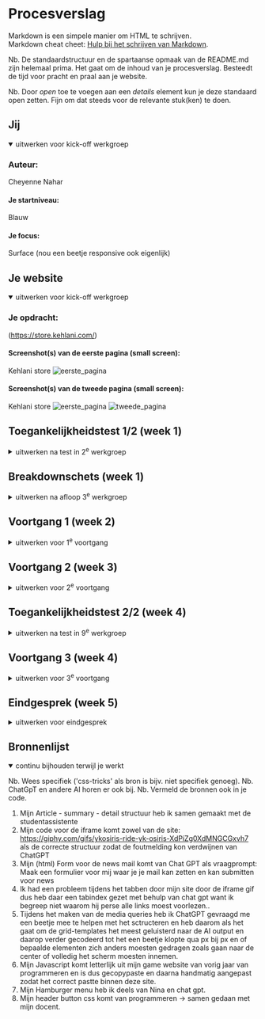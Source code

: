 # Procesverslag
Markdown is een simpele manier om HTML te schrijven.  
Markdown cheat cheet: [Hulp bij het schrijven van Markdown](https://github.com/adam-p/markdown-here/wiki/Markdown-Cheatsheet).

Nb. De standaardstructuur en de spartaanse opmaak van de README.md zijn helemaal prima. Het gaat om de inhoud van je procesverslag. Besteedt de tijd voor pracht en praal aan je website.

Nb. Door *open* toe te voegen aan een *details* element kun je deze standaard open zetten. Fijn om dat steeds voor de relevante stuk(ken) te doen.





## Jij

<details open>
  <summary>uitwerken voor kick-off werkgroep</summary>

  ### Auteur:
 Cheyenne Nahar

  #### Je startniveau:
 Blauw

  #### Je focus:
 Surface (nou een beetje responsive ook eigenlijk)
 
</details>





## Je website

<details open>
  <summary>uitwerken voor kick-off werkgroep</summary>

  ### Je opdracht:
  (https://store.kehlani.com/)

  #### Screenshot(s) van de eerste pagina (small screen): 
  Kehlani store 
  <img src="kehlani_store.png" width="375px" alt="eerste_pagina">

  #### Screenshot(s) van de tweede pagina (small screen):
   Kehlani store 
  <img src="tweedekehlani.png" width="375px" alt="eerste_pagina">
    <img src="tweedekehlani_2.png" width="375px" alt="tweede_pagina">
 
</details>



## Toegankelijkheidstest 1/2 (week 1)

<details>
  <summary>uitwerken na test in 2<sup>e</sup> werkgroep</summary>

  ### Bevindingen
  Lijst met je bevindingen die in de test naar voren kwamen:

  Het was niet heel duidelijk waar bepaalde headers lagen, ik gokte natuurlijk wel gewoon dat KEHLANI de H1 was/is maar doordat het best klein is kan ik begrijpen dat dit makkelijk gemist kan worden.
  De site is overal eigenlijk niet slecht want je kan makkelijk door de tabs heengaan.
  Er zijn duidelijke buttons en duidelijke hints die aangeven wat wel een geen linkjes zijn.

  <img src="readme-images/wcag1.jpg" width="375px" alt="WCAG TEST">
  <img src="readme-images/wcag2.jpg" width="375px" alt="WCAG TEST"> 
  <img src="readme-images/wcag3.jpg" width="375px" alt="WCAG TEST">
  <img src="readme-images/wcag4.jpg" width="375px" alt="WCAG TEST">
  <img src="readme-images/wcag5.jpg" width="375px" alt="WCAG TEST">

</details>



## Breakdownschets (week 1)

<details>
  <summary>uitwerken na afloop 3<sup>e</sup> werkgroep</summary>

  ### de hele pagina: 
  <img src="readme-images/breakdown_pagina1.png" width="375px" alt="breakdown van de hele pagina1">

  ### pagina 2: 
  <img src="readme-images/breakdown_pagina2.png" width="375px" alt="breakdown van de hele pagina2">

  ### voortgang schets: 
  <img src="readme-images/week1_voortgang.jpg" width="375px" alt="breakdown van nog een dynamisch deel">

</details>





## Voortgang 1 (week 2)

<details>
  <summary>uitwerken voor 1<sup>e</sup> voortgang</summary>

  ### Stand van zaken
  hier dit ging goed & dit was lastig (neem ook screenshots op van delen van je website en code)


  ### Agenda voor meeting
  samen met je groepje opstellen

  | student 1      | student 2          | student 3    | student 4        |
  | Cheyenne       | Mats               | Levon        | ---              |
  | dit bespreken  | en dit             | en ik dit    | en dan ik dat    |
  | en dat ook nog | dit als er tijd is | nog een punt | dit wil ik zeker |
  | ...            | ...                | ...          | ...              |
- Allemaal niet perse specifieke vragen

  ### Verslag van meeting
  hier na afloop snel de uitkomsten van de meeting vastleggen

  - Ik heb een betere uitwerking uitleg gekregen over hoe ik mijn html kan opbouwen omdat ik eerst teveel headers gebruikte (h1 tm 6 in plaats van de handigere manier waardoor ik nu h1 tm 3 gebruik.)
  - Ik kreeg een uitleg waarom de sections beter werken voor mijn opbouw.
  - Het was eigenlijk meer een structuur uurtje want elke student in mijn groepje kreeg eigenlijk het advies om goed te denken hoe je het beste kan werken in sections vooral voor de screenreader. 
  - Ik had wel vragen over hoe ik het beste kon werken met specifiek dingen aanroepen sinds we niet mochten/mogen werken met classes -> ik kreeg het advies om vooral te werken met nth's.
  - In de img bijlage vind je ook een screenshot met het advies hoe ik voor mijn site het beste kan sctructuren.

</details>





## Voortgang 2 (week 3)

<details>
  <summary>uitwerken voor 2<sup>e</sup> voortgang</summary>

  ### Stand van zaken
  hier dit ging goed & dit was lastig (neem ook screenshots op van delen van je website en code)


  ### Agenda voor meeting
  samen met je groepje opstellen

  | student 1      | student 2          | student 3    | student 4        |
  | Cheyenne       | Mats               | Levon        | ---              |
  | dit bespreken  | en dit             | en ik dit    | en dan ik dat    |
  | en dat ook nog | dit als er tijd is | nog een punt | dit wil ik zeker |
  | ...            | ...                | ...          | ...              |
- Allemaal niet perse specifieke vragen



  ### Verslag van meeting
  hier na afloop snel de uitkomsten van de meeting vastleggen

  - Ik liep aan het begin van het gesprek vast bij het feit dat ik niet wist hoe ik mijn eind stuk van mijn main niet wist te verwerken -> ik wilde namelijk graag een uitklap systeem voor mijn shop by cat en cust support en werd dus aangestuurd om een article te gebruiken waarin ik een summary en details kan zetten waardoor het uitklap effect voorkwam. Dit was extreem hulpvol voor mijn proces in het maken van mijn page.
  - Ik liep ook vast bij hoe ik het beste mijn img en onderliggende tekst het beste samen kon vormgeven omdat ik zowel de img als de tekst wilde verwijzen naar de correct pagina.


</details>





## Toegankelijkheidstest 2/2 (week 4)

<details>
  <summary>uitwerken na test in 9<sup>e</sup> werkgroep</summary>

  ### Bevindingen
  Lijst met je bevindingen die in de test naar voren kwamen (geef ook aan wat er verbeterd is): Tijdens het testen van mijn sites bleken mijn headers wel overzichtelijk te zijn. Hetzelfde gold voor de linkjes en buttons.



  <img src="readme-images/wcag1.jpg" width="375px" alt="WCAG TEST">
  <img src="readme-images/wcag2.jpg" width="375px" alt="WCAG TEST"> 
  <img src="readme-images/wcag3.jpg" width="375px" alt="WCAG TEST">
  <img src="readme-images/wcag4.jpg" width="375px" alt="WCAG TEST">
  <img src="readme-images/wcag5.jpg" width="375px" alt="WCAG TEST">

</details>





## Voortgang 3 (week 4)

<details>
  <summary>uitwerken voor 3<sup>e</sup> voortgang</summary>

  ### Stand van zaken
  hier dit ging goed & dit was lastig (neem ook screenshots op van delen van je website en code)


  ### Agenda voor meeting
  samen met je groepje opstellen

  | student 1      | student 2          | student 3    | student 4        |
  | Cheyenne       | Mats               | Levon        | ---              |
  | dit bespreken  | en dit             | en ik dit    | en dan ik dat    |
  | en dat ook nog | dit als er tijd is | nog een punt | dit wil ik zeker |
  | ...            | ...                | ...          | ...              |
- Allemaal niet perse specifieke vragen


  ### Verslag van meeting/ na de meeting
  hier na afloop snel de uitkomsten van de meeting vastleggen/dagen na de meeting

  - Ik heb vooral gezeten met Mats eigenlijk omdat ik graag toch wat wilde doen met responsiveness naast werken aan de surface coding omdat ik het gevoel had dat ik te weinig had.
  - Ik had wel een probleem betreft mijn hover buttons tijdens het inspecteren maar tijdens het gesprek is dat snel opgelost en zijn mijn hover buttons functioneel zowel tijdens het inspecteren als niet tijdens het inspecteren.
  - Ik heb eigenlijk pas de dag later vervelende problemen gehad waaronder het feit dat mijn IMG totaal niet correct wilde sourcen tijdens het uploaden op Github terwijl ik tijdens het live zetten van mijn site via VSC geen foutmeldingen zag opkomen of slechte indicaties dat de pathing niet goedloopt. Ik heb met Ali heen en weer geappt en heb uiteindelijk ervoor gekozen om maar een nieuwe REPO aan te maken zodat ik gewoon helemaal fresh kan beginnen. Het was nogal vervelend dat ik het pas opmerkte na het voortgangsgesprek maar was nou eenmaal zo. Het is uiteindelijk wel gelukt met Ali maar tegen de tijd dat u dit leest weet u dat ik u ook een berichtje had gestuurd in poging tot hulp. 
  - Ik had ook heel erg last van het feit dat tijdens het oefenen met tabben de reader en de tab bar door elke gif heen wilde na die van mij en eigenlijk vast zat daar voor een aantal clicks en pas na een tijdje eigenlijk doorging met verdergaan door de volgende kopjes. Ik denk dat ik het nu heb opgelost maar het is nog heel vervelend bezig soms..
  -Tijdens het doorwerken realiseer ik me ook dat ik zonder GPT niet heel ver zou komen met die grid-temp want ik kan me er echt niet veel meer van herinneren ondanks het feit dat ik de opdrachten gewoon had gemaakt.
  

</details>





## Eindgesprek (week 5)

<details>
  <summary>uitwerken voor eindgesprek</summary>

  ### Je uitkomst - karakteristiek screenshots:
  <img src="readme-images/dummy-plaatje.jpg" width="375px" alt="uitomst opdracht 1">


  ### Dit ging goed/Heb ik geleerd: 
 - Ik heb geleerd om een mooiere hover button te maken door de scale  aan te passen!
 - Ik heb geleerd te werken met een article! (shop by category)
  -Ik heb een beetje leren werken met mijn site responsive maken
  -Ik heb een mooie nav kunnen maken met diverse producten
  -Ik heb geleerd hoe ik echt werk met nth of type want het was zeker heel interessant en specifiek.

  <img src="readme-images/goed.png" width="375px" alt="top">


  ### Dit was lastig/Is niet gelukt:
  - Wat niet lukte was het feit dat zoals je ziet bij het plaatje met rode bolletjes ik helaas niet echt tijd of helemaal snapte hoe ik een winkelwagen kon toevoegen en die helemaal functioneel kon maken.
  -Ik had ook graag een beter formulier willen maken maar had gewoon snel eentje via CHATGPT laten uittypen alluwel ik weleens prceies zo eentje had gemaakt ergens anders in mijn codefiles.


  -Ik had in mijn shop nav balk eigenlijk wel een soort scrollbalk willen maken maar dat werkte uiteindelijk niet echt (het was eigenlijk meer voor de ipad en telefoon).


  -Ik had bij het plaatje van de CD eigenlijk een klikbare button willen maken waar je gewoon op 1 of 2 klikt en je naar de voor of achterkant kan kijken maar daar had ik niet echt tijd voor en t leek me een lang proces om uperhaubt eerst te begrijpen.


 - Ik had eigenlijk ook wel willen kijken naar als je tabt dat je ook de summary kan openen maar dacht daar te laat aan en vond het een bijzaak als we kijken naar al mijn problemen algelopen weken.

 
 Herkansing:

Wat uiteindelijk niet goed tot zijn recht is gekomen, is het hamburger menu. Ondanks een hele dag intensief samenwerken met Nina en Sharena om het probleem op te lossen, bleef het een uitdaging om het optimaal te laten functioneren binnen de rest van mijn code.  Ik heb uiteindelijk wel iets van een hamburger menu kunnen maken maar ik vind hem niet perse mooi, maar functioneel is het een soort van wel.


  <img src="readme-images/dummy-jammer.png" width="375px" alt="bummer">
</details>





## Bronnenlijst

<details open>
  <summary>continu bijhouden terwijl je werkt</summary>

  Nb. Wees specifiek ('css-tricks' als bron is bijv. niet specifiek genoeg). 
  Nb. ChatGpT en andere AI horen er ook bij.
  Nb. Vermeld de bronnen ook in je code.

  1. Mijn Article - summary - detail structuur heb ik samen gemaakt met de studentassistente
  2. Mijn code voor de iframe komt zowel van de site: https://giphy.com/gifs/ykosiris-ride-yk-osiris-XdPiZg0XdMNGCGxvh7 als de correcte structuur zodat de foutmelding kon verdwijnen van ChatGPT
  3. Mijn  (html) Form voor de news mail komt van Chat GPT als vraagprompt: Maak een formulier voor mij waar je je mail kan zetten en kan submitten voor news
  4. Ik had een probleem tijdens het tabben door mijn site door de iframe gif dus heb daar een tabindex gezet met behulp van chat gpt want ik begreep niet waarom hij perse alle links moest voorlezen..
  5. Tijdens het maken van de media queries heb ik ChatGPT gevraagd me een beetje mee te helpen met het sctructeren en heb daarom als het gaat om de grid-templates het meest geluisterd naar de AI output en daarop verder gecodeerd tot het een beetje klopte qua px bij px en of bepaalde elementen zich anders moesten gedragen zoals gaan naar de center of volledig het scherm moesten innemen. 
  6. Mijn Javascript komt letterlijk uit mijn game website van vorig jaar van programmeren en is dus gecopypaste en daarna handmatig aangepast zodat het correct pastte binnen deze site.
  7. Mijn Hamburger menu heb ik deels van Nina en chat gpt.
  8. Mijn header button css komt van programmeren -> samen gedaan met mijn docent.

</details>